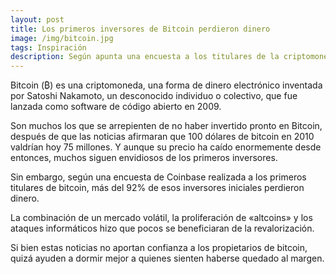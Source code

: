 ```yaml
---
layout: post
title: Los primeros inversores de Bitcoin perdieron dinero
image: /img/bitcoin.jpg
tags: Inspiración
description: Según apunta una encuesta a los titulares de la criptomoneda.
---
```


Bitcoin (₿) es una criptomoneda, una forma de dinero electrónico inventada por Satoshi Nakamoto, un desconocido individuo o colectivo, que fue lanzada como software de código abierto en 2009.

Son muchos los que se arrepienten de no haber invertido pronto en Bitcoin, después de que las noticias afirmaran que 100 dólares de bitcoin en 2010 valdrían hoy 75 millones. Y aunque su precio ha caído enormemente desde entonces, muchos siguen envidiosos de los primeros inversores.

Sin embargo, según una encuesta de Coinbase realizada a los primeros titulares de bitcoin, más del 92% de esos inversores iniciales perdieron dinero. 

La combinación de un mercado volátil, la proliferación de «altcoins» y los ataques informáticos hizo que pocos se beneficiaran de la revalorización. 

Si bien estas noticias no aportan confianza a los propietarios de bitcoin, quizá ayuden a dormir mejor a quienes sienten haberse quedado al margen.

